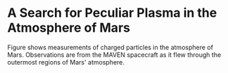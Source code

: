 # A Search for Peculiar Plasma in the Atmosphere of Mars

Figure shows measurements of charged particles in the atmosphere of Mars. Observations are from the MAVEN spacecraft as it flew through the outermost regions of Mars' atmosphere.
